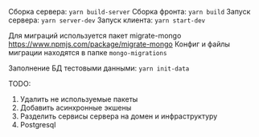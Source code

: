 Сборка сервера: `yarn build-server`
Сборка фронта: `yarn build`
Запуск сервера: `yarn server-dev`
Запуск клиента: `yarn start-dev`

Для миграций используется пакет migrate-mongo
https://www.npmjs.com/package/migrate-mongo
Конфиг и файлы миграции находятся в папке `mongo-migrations`

Заполнение БД тестовыми данными: `yarn init-data`

TODO:
1. Удалить не используемые пакеты
2. Добавить асинхронные экшены
3. Разделить сервисы сервера на домен и инфраструктуру
4. Postgresql
